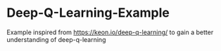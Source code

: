 # Deep-Q-Learning-Example
Example inspired from https://keon.io/deep-q-learning/ to gain a better understanding of deep-q-learning
